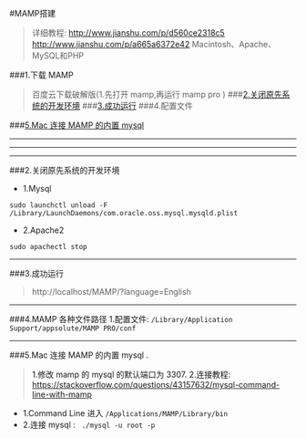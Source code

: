 #MAMP搭建
>详细教程: http://www.jianshu.com/p/d560ce2318c5
>http://www.jianshu.com/p/a665a6372e42
>Macintosh、Apache、MySQL和PHP



###1.下载 MAMP
>百度云下载破解版(1.先打开 mamp,再运行 mamp pro )
###[2.关闭原先系统的开发环境](#close_pre_envi)
###[3.成功运行](#successful)
###4.配置文件

###[5.Mac 连接 MAMP 的内置 mysql](#connect_mysql)


***
***
***

###2.关闭原先系统的开发环境<a name="close_pre_envi"/>
* 1.Mysql
```
sudo launchctl unload -F /Library/LaunchDaemons/com.oracle.oss.mysql.mysqld.plist
```
* 2.Apache2
```
sudo apachectl stop
```

***

###3.成功运行<a name="successful"/>
>http://localhost/MAMP/?language=English

***
###4.MAMP 各种文件路径
1.配置文件:
```/Library/Application Support/appsolute/MAMP PRO/conf```

***

###5.Mac 连接 MAMP 的内置 mysql .<a name="connect_mysql"/>
>1.修改 mamp 的 mysql 的默认端口为 3307.
>2.连接教程: https://stackoverflow.com/questions/43157632/mysql-command-line-with-mamp

* 1.Command Line 进入 ```/Applications/MAMP/Library/bin ```
* 2.连接 mysql : ``` ./mysql -u root -p```



